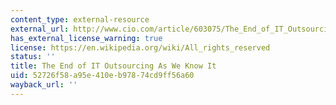 ```yaml
---
content_type: external-resource
external_url: http://www.cio.com/article/603075/The_End_of_IT_Outsourcing_As_We_Know_It
has_external_license_warning: true
license: https://en.wikipedia.org/wiki/All_rights_reserved
status: ''
title: The End of IT Outsourcing As We Know It
uid: 52726f58-a95e-410e-b978-74cd9ff56a60
wayback_url: ''
---
```

